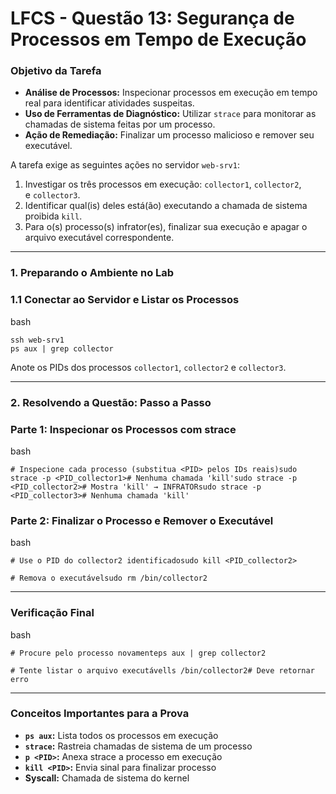 # **LFCS - Questão 13: Segurança de Processos em Tempo de Execução**

### **Objetivo da Tarefa**

- **Análise de Processos:** Inspecionar processos em execução em tempo real para identificar atividades suspeitas.
- **Uso de Ferramentas de Diagnóstico:** Utilizar `strace` para monitorar as chamadas de sistema feitas por um processo.
- **Ação de Remediação:** Finalizar um processo malicioso e remover seu executável.

A tarefa exige as seguintes ações no servidor `web-srv1`:

1. Investigar os três processos em execução: `collector1`, `collector2`, e `collector3`.
2. Identificar qual(is) deles está(ão) executando a chamada de sistema proibida `kill`.
3. Para o(s) processo(s) infrator(es), finalizar sua execução e apagar o arquivo executável correspondente.

---

### **1. Preparando o Ambiente no Lab**

### **1.1 Conectar ao Servidor e Listar os Processos**

bash

```
ssh web-srv1
ps aux | grep collector
```

Anote os PIDs dos processos `collector1`, `collector2` e `collector3`.

---

### **2. Resolvendo a Questão: Passo a Passo**

### **Parte 1: Inspecionar os Processos com strace**

bash

```
# Inspecione cada processo (substitua <PID> pelos IDs reais)sudo strace -p <PID_collector1># Nenhuma chamada 'kill'sudo strace -p <PID_collector2># Mostra 'kill' → INFRATORsudo strace -p <PID_collector3># Nenhuma chamada 'kill'
```

### **Parte 2: Finalizar o Processo e Remover o Executável**

bash

```
# Use o PID do collector2 identificadosudo kill <PID_collector2>

# Remova o executávelsudo rm /bin/collector2
```

---

### **Verificação Final**

bash

```
# Procure pelo processo novamenteps aux | grep collector2

# Tente listar o arquivo executávells /bin/collector2# Deve retornar erro
```

---

### **Conceitos Importantes para a Prova**

- **`ps aux`:** Lista todos os processos em execução
- **`strace`:** Rastreia chamadas de sistema de um processo
- **`p <PID>`:** Anexa strace a processo em execução
- **`kill <PID>`:** Envia sinal para finalizar processo
- **Syscall:** Chamada de sistema do kernel
